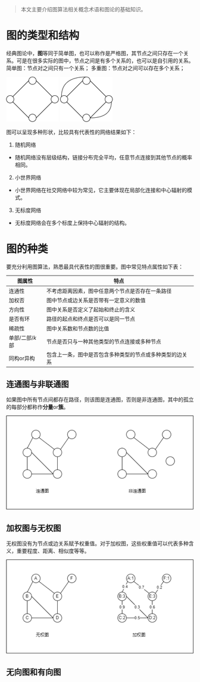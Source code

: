 <head>
    <script src="https://cdn.mathjax.org/mathjax/latest/MathJax.js?config=TeX-AMS-MML_HTMLorMML" type="text/javascript"></script>
    <script type="text/x-mathjax-config">
        MathJax.Hub.Config({
            tex2jax: {
            skipTags: ['script', 'noscript', 'style', 'textarea', 'pre'],
            inlineMath: [['$','$']]
            }
        });
    </script>
</head>

> 本文主要介绍图算法相关概念术语和图论的基础知识。

# 图的类型和结构

经典图论中，**图**等同于简单图，也可以称作是严格图，其节点之间只存在一个关系。可是在很多实际的图中，节点之间是有多个关系的，也可以是自引用的关系。
简单图：节点对之间只有一个关系；
多重图：节点对之间可以存在多个关系；

![简单图](../up/20210109/1.png)
![多重图](../up/20210109/2.png)

图可以呈现多种形状，比较具有代表性的网络结果如下：
1. 随机网络
* 随机网络没有层级结构，链接分布完全平均，任意节点连接到其他节点的概率相同。

2. 小世界网络
* 小世界网络在社交网络中较为常见，它主要体现在局部化连接和中心辐射的模式。

3. 无标度网络
* 无标度网络会在多个标度上保持中心辐射的结构。

# 图的种类
要充分利用图算法，熟悉最具代表性的图很重要。图中常见特点属性如下表：

|图属性|特点|
|--|--|
|连通性|不考虑距离因素，图中任意两个节点是否存在一条路径|
|加权否|图中节点或边关系是否带有一定意义的数值|
|方向性|图中关系是否定义了起始和终止的含义|
|是否有环|路径的起点和终点是否可以是同一节点|
|稀疏性|图中关系数和节点数的比值|
|单部/二部/$k$部|节点是否只与一种其他类型的节点连接或多种节点|
|同构or异构|包含上一条，图中是否包含多种类型的节点或多种类型的边关系|

## 连通图与非联通图
如果图中所有节点间都存在路径，则该图是连通图，否则是非连通图，其中的孤立的每部分都称作**分量**or**簇**。

![连通图与非连通图](../up/20210109/3.png)

## 加权图与无权图
无权图没有为节点或边关系赋予权重值。对于加权图，这些权重值可以代表多种含义，重要程度、距离、相似度等等。

![无权图与加权图](../assets/images/up/20210109/4.png)

## 无向图和有向图